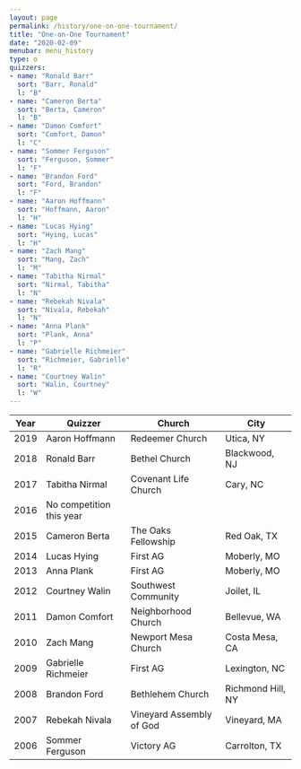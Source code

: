 ```yaml
---
layout: page
permalink: /history/one-on-one-tournament/
title: "One-on-One Tournament"
date: "2020-02-09"
menubar: menu_history
type: o
quizzers:
- name: "Ronald Barr"
  sort: "Barr, Ronald"
  l: "B"
- name: "Cameron Berta"
  sort: "Berta, Cameron"
  l: "B"
- name: "Damon Comfort"
  sort: "Comfort, Damon"
  l: "C"
- name: "Sommer Ferguson"
  sort: "Ferguson, Sommer"
  l: "F"
- name: "Brandon Ford"
  sort: "Ford, Brandon"
  l: "F"
- name: "Aaron Hoffmann"
  sort: "Hoffmann, Aaron"
  l: "H"
- name: "Lucas Hying"
  sort: "Hying, Lucas"
  l: "H"
- name: "Zach Mang"
  sort: "Mang, Zach"
  l: "M"
- name: "Tabitha Nirmal"
  sort: "Nirmal, Tabitha"
  l: "N"
- name: "Rebekah Nivala"
  sort: "Nivala, Rebekah"
  l: "N"
- name: "Anna Plank"
  sort: "Plank, Anna"
  l: "P"
- name: "Gabrielle Richmeier"
  sort: "Richmeier, Gabrielle"
  l: "R"
- name: "Courtney Walin"
  sort: "Walin, Courtney"
  l: "W"
---
```


| Year | Quizzer                  | Church                   | City              |
| ---- | ------------------------ | ------------------------ | ----------------- |
| 2019 | Aaron Hoffmann           | Redeemer Church          | Utica, NY         |
| 2018 | Ronald Barr              | Bethel Church            | Blackwood, NJ     |
| 2017 | Tabitha Nirmal           | Covenant Life Church     | Cary, NC          |
| 2016 | No competition this year |                          |                   |
| 2015 | Cameron Berta            | The Oaks Fellowship      | Red Oak, TX       |
| 2014 | Lucas Hying              | First AG                 | Moberly, MO       |
| 2013 | Anna Plank               | First AG                 | Moberly, MO       |
| 2012 | Courtney Walin           | Southwest Community      | Joilet, IL        |
| 2011 | Damon Comfort            | Neighborhood Church      | Bellevue, WA      |
| 2010 | Zach Mang                | Newport Mesa Church      | Costa Mesa, CA    |
| 2009 | Gabrielle Richmeier      | First AG                 | Lexington, NC     |
| 2008 | Brandon Ford             | Bethlehem Church         | Richmond Hill, NY |
| 2007 | Rebekah Nivala           | Vineyard Assembly of God | Vineyard, MA      |
| 2006 | Sommer Ferguson          | Victory AG               | Carrolton, TX     |